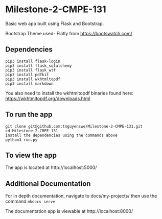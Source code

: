# Milestone-2-CMPE-131

Basic web app built using Flask and Bootstrap.

Bootstrap Theme used- Flatly from https://bootswatch.com/

## Dependencies
```
pip3 install flask-login
pip3 install flask_sqlalchemy
pip3 install flask_wtf
pip3 install pdfkit
pip3 install wkhtmltopdf
pip3 install markdown
```

You also need to install the wkhtmltopdf binaries found here: https://wkhtmltopdf.org/downloads.html

## To run the app
```
git clone git@github.com:tnguyenswe/Milestone-2-CMPE-131.git
cd Milestone-2-CMPE-131
install the dependencies using the commands above
python3 run.py
```

## To view the app

The app is located at http://localhost:5000/

## Additional Documentation

For in depth documentation, navigate to docs/my-projects/ then use the command `mkdocs serve`

The documentation app is viewable at http://localhost:8000/